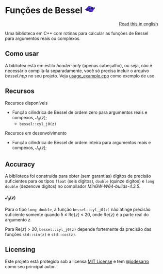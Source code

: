 # Funções de Bessel <img src="https://github.com/jodesarro/bessel/blob/master/cyl_j0.gif" height=30px>

<p align="right"><a href="https://github.com/jodesarro/bessel/blob/master/README.md">Read this in english</a></p>

Uma biblioteca em C++ com rotinas para calcular as funções de Bessel para argumentos reais ou complexos.

## Como usar

A bibliotea está em estilo *header-only* (apenas cabeçalho), ou seja, não é necessário compilá-la separadamente, você só precisa incluir o arquivo *bessel.hpp* no seu projeto.
Veja <a href="https://github.com/jodesarro/bessel/blob/master/usage_example.cpp">usage_example.cpp</a> como exemplo de uso.

## Recursos

Recursos disponíveis
- Função cilíndrica de Bessel de ordem zero para argumentos reais e compexos, *J*<sub>0</sub>(*z*);
  - `bessel::cyl_j0(z)`

Recursos em desenvolvimento
- Função cilíndrica de Bessel de ordem inteira para argumentos reais e compexos, *J<sub>n</sub>*(*z*);

## Accuracy

A biblioteca foi construída para obter (sem garantias) dígitos de precisão suficientes para os tipos `float` (seis digitos), `double` (quinze digitos) e `long double` (dezenove digitos) no compilador *MinGW-W64-builds-4.3.5*.

#### *J*<sub>0</sub>(*z*)

Para o tipo `long double`, a função `bessel::cyl_j0(z)` não atinge precisão suficiente somente quando <nobr>5 ≤ Re{*z*} ≤ 20</nobr>, onde Re{*z*} é a parte real do argumento *z*.

Para <nobr>Re{*z*} > 20</nobr>, `bessel::cyl_j0(z)` depende fortemente da precisão das funções `std::sin(z)` e `std::cos(z)`.

## Licensing

Este projeto está protegido sob a licensa <a href="https://github.com/jodesarro/bessel/blob/master/LICENSE">MIT License</a> e tem [@jodesarro]( https://github.com/jodesarro ) como seu principal autor.
